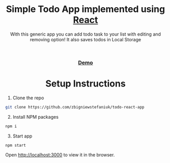 <br />
<h1 align="center">Simple Todo App implemented using <a href="https://reactjs.org/">React</a></h1>

<p align="center">With this generic app you can add todo task to your list with editing and removing option! It also saves todos in Local Storage</p>
<br />
<h3 align="center"><a href="https://todo-app-react-zayn.netlify.app/">Demo</a></h3>

<h1 align="center">Setup Instructions</h1>


1. Clone the repo
```sh
git clone https://github.com/zbigniewstefaniuk/todo-react-app
```
2. Install NPM packages
```sh
npm i
```
3. Start app
```sh
npm start
```

Open [http://localhost:3000](http://localhost:3000) to view it in the browser.
